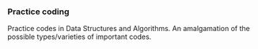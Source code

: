 ### Practice coding

Practice codes in Data Structures and Algorithms. An amalgamation of the possible types/varieties of important codes.

